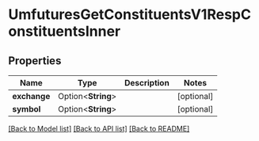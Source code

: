 # UmfuturesGetConstituentsV1RespConstituentsInner

## Properties

Name | Type | Description | Notes
------------ | ------------- | ------------- | -------------
**exchange** | Option<**String**> |  | [optional]
**symbol** | Option<**String**> |  | [optional]

[[Back to Model list]](../README.md#documentation-for-models) [[Back to API list]](../README.md#documentation-for-api-endpoints) [[Back to README]](../README.md)


